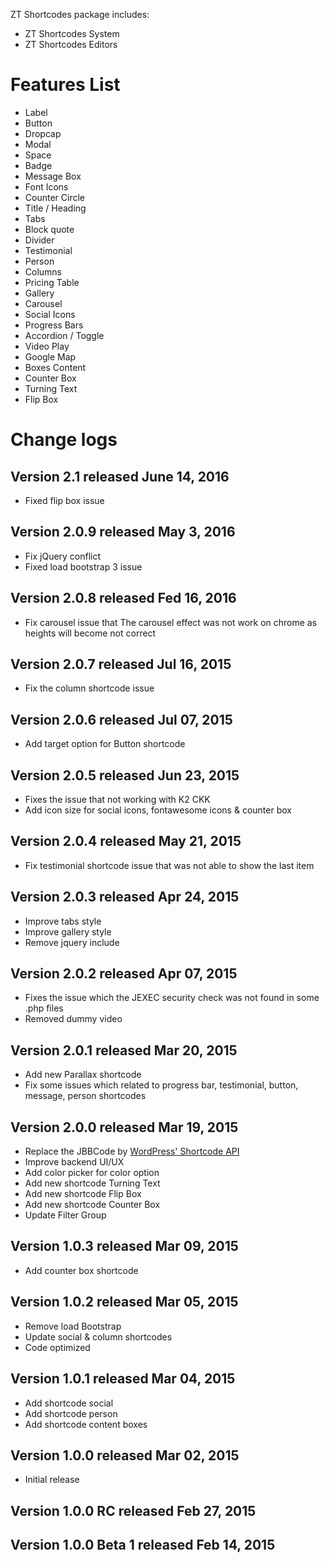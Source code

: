 ZT Shortcodes package includes: 

* ZT Shortcodes System 
* ZT Shortcodes Editors


# Features List

* Label
* Button
* Dropcap 
* Modal 
* Space
* Badge
* Message Box
* Font Icons
* Counter Circle
* Title / Heading 
* Tabs
* Block quote 
* Divider
* Testimonial
* Person
* Columns
* Pricing Table
* Gallery 
* Carousel 
* Social Icons
* Progress Bars
* Accordion / Toggle
* Video Play
* Google Map
* Boxes Content
* Counter Box
* Turning Text
* Flip Box

# Change logs

## Version 2.1  released June 14, 2016

* Fixed flip box issue

## Version 2.0.9  released May 3, 2016

* Fix jQuery conflict
* Fixed load bootstrap 3 issue

## Version 2.0.8  released Fed 16, 2016

* Fix carousel issue that The carousel effect was not work on chrome as heights will become not correct

## Version 2.0.7  released Jul 16, 2015

* Fix the column shortcode issue 

## Version 2.0.6  released Jul 07, 2015

* Add target option for Button shortcode

## Version 2.0.5  released Jun 23, 2015

* Fixes the issue that not working with K2 CKK
* Add icon size for social icons, fontawesome icons & counter box 

## Version 2.0.4  released May 21, 2015

* Fix testimonial shortcode issue that was not able to show the last item

## Version 2.0.3  released Apr 24, 2015

* Improve tabs style 
* Improve gallery style 
* Remove jquery include 

## Version 2.0.2  released Apr 07, 2015

* Fixes the issue which the JEXEC security check was not found in some .php files
* Removed dummy video 

## Version 2.0.1  released Mar 20, 2015

* Add new Parallax shortcode 
* Fix some issues which related to progress bar, testimonial, button, message, person shortcodes

## Version 2.0.0  released Mar 19, 2015

* Replace the JBBCode by [WordPress' Shortcode API](http://codex.wordpress.org/Shortcode_API)
* Improve backend UI/UX
* Add color picker for color option 
* Add new shortcode Turning Text
* Add new shortcode Flip Box
* Add new shortcode Counter Box
* Update Filter Group  

## Version 1.0.3  released Mar 09, 2015

* Add counter box shortcode

## Version 1.0.2  released Mar 05, 2015

* Remove load Bootstrap 
* Update social & column shortcodes 
* Code optimized 

## Version 1.0.1  released Mar 04, 2015

* Add shortcode social 
* Add shortcode person 
* Add shortcode content boxes 

## Version 1.0.0  released Mar 02, 2015

* Initial release 

## Version 1.0.0 RC  released Feb 27, 2015

## Version 1.0.0 Beta 1 released Feb 14, 2015

